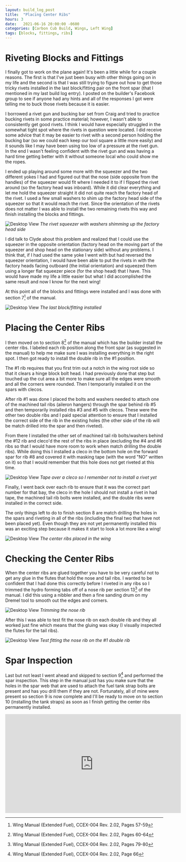 ```yaml
---
layout: build_log_post
title:  "Placing Center Ribs"
hours: 3
date:   2021-06-16 20:00:00 -0600
categories: [Carbon Cub Build, Wings, Left Wing]
tags: [blocks, fittings, ribs]
---
```


# Riveting Blocks and Fittings

I finally got to work on the plane again! It's been a little while for a couple reasons. The first is that I've just been busy with other things going on in my life and the second is that I was still trying to figure out how to get those tricky rivets installed in the last block/fitting pair on the front spar (that I mentioned in my last build log entry). I posted on the builder's Facebook group to see if anyone had any hints and all of the responses I got were telling me to buck those rivets because it is easier.

I borrowed a rivet gun and bucking bar set from Craig and tried to practice bucking rivets in some practice material; however, I wasn't able to consistently get good rivets. I think I would have especially struggled in the somewhat tight spot where the rivets in question were located. I did receive some advice that it may be easier to rivet with a second person holding the bucking bar (so we could each keep our tool square a little more easily) and it sounds like I may have been using too low of a pressure at the rivet gun. In the end I wasn't feeling confident with the rivet gun and was having a hard time getting better with it without someone local who could show me the ropes.

I ended up playing around some more with the squeezer and the two different yokes I had and figured out that the nose (side opposite from the handles) of the squeezer would fit where I needed it to if I flipped the rivet around (so the factory head was inboard). While it did clear everything and let me hold the squeezer straight it did not quite reach the factory head of the rivet. I used a few small washers to shim up the factory head side of the squeezer so that it would reach the rivet. Since the orientation of the rivets does not matter I was able to install the two remaining rivets this way and finish installing the blocks and fittings.

![Desktop View](/assets/img/posts/2021/2021-06-16-placing-center-ribs/squeezer.png)
_The rivet squeezer with washers shimming up the factory head side_

I did talk to Clyde about this problem and realized that I could use the squeezer in the opposite orientation (factory head on the moving part of the squeezer and shop head on the stationary side) without any problems. I think that, if I had used the same yoke I went with but had reversed the squeezer orientation, I would have been able to put the rivets in with the factory heads facing outboard (the initial orientation) and squeezed them using a longer flat squeezer piece (for the shop head) that I have. This would have made my life a little easier but what I did accomplished the same result and now I know for the next wing!

At this point all of the blocks and fittings were installed and I was done with section 7[^section-7-ref] of the manual.

![Desktop View](/assets/img/posts/2021/2021-06-16-placing-center-ribs/installed_block.png)
_The last block/fitting installed_

# Placing the Center Ribs

I then moved on to section 8[^section-8-ref] of the manual which has the builder install the center ribs. I labeled each rib position along the front spar (as suggested in the manual) to help me make sure I was installing everything in the right spot. I then got ready to install the double rib in the #1 position.

The #1 rib requires that you first trim out a notch in the wing root side so that it clears a hinge block bolt head. I had previously done that step but touched up the cut area a bit more to make sure all the edges were smooth and all the corners were rounded. Then I temporarily installed it on the spars with clecos.

After rib #1 was done I placed the bolts and washers needed to attach one of the machined tail ribs (aileron hangers) through the spar behind rib #5 and then temporarily installed ribs #3 and #5 with clecos. These were the other two double ribs and I paid special attention to ensure that I installed the correct side of the rib in the existing holes (the other side of the rib will be match drilled into the spar and then riveted).

From there I installed the other set of machined tail rib bolts/washers behind the #12 rib and cleco'd the rest of the ribs in place (excluding the #4 and #6 ribs so that I would have more room to work when match drilling the double ribs). While doing this I installed a cleco in the bottom hole on the forward spar for rib #8 and covered it with masking tape (with the word "NO" written on it) so that I would remember that this hole does not get riveted at this time.

![Desktop View](/assets/img/posts/2021/2021-06-16-placing-center-ribs/taped_cleco.png)
_Tape over a cleco so I remember not to install a rivet yet_

Finally, I went back over each rib to ensure that it was the correct part number for that bay, the cleco in the hole I should not install a rivet in had tape, the machined tail rib bolts were installed, and the double ribs were installed in the correct side.

The only things left to do to finish section 8 are match drilling the holes in the spars and riveting in all of the ribs (including the final two that have not been placed yet). Even though they are not yet permanently installed this was an exciting step because it makes it start to look a lot more like a wing!

![Desktop View](/assets/img/posts/2021/2021-06-16-placing-center-ribs/ribs_placed.png)
_The center ribs placed in the wing_

# Checking the Center Ribs

When the center ribs are glued together you have to be very careful not to get any glue in the flutes that hold the nose and tail ribs. I wanted to be confident that I had done this correctly before I riveted in any ribs so I trimmed the hydro forming tabs off of a nose rib per section 13[^section-13-ref] of the manual. I did this using a nibbler and then a fine sanding drum on my Dremel tool to smooth out the edges and corners.

![Desktop View](/assets/img/posts/2021/2021-06-16-placing-center-ribs/trimmed_nose_rib.png)
_Trimming the nose rib_

After this I was able to test fit the nose rib on each double rib and they all worked just fine which means that the gluing was okay (I visually inspected the flutes for the tail ribs).

![Desktop View](/assets/img/posts/2021/2021-06-16-placing-center-ribs/test_nose_rib.png)
_Test fitting the nose rib on the #1 double rib_

# Spar Inspection

Last but not least I went ahead and skipped to section 9[^section-9-ref] and performed the spar inspection. This step in the manual just has you make sure that the holes in the spar web that are used to attach the fuel tank strap bolts are present and has you drill them if they are not. Fortunately, all of mine were present so section 9 is now complete and I'll be ready to move on to section 10 (installing the tank straps) as soon as I finish getting the center ribs permanently installed.

<iframe width="560" height="315" src="https://www.youtube.com/embed/cDgJd03qWXY" title="YouTube video player" frameborder="0" allow="accelerometer; autoplay; clipboard-write; encrypted-media; gyroscope; picture-in-picture" allowfullscreen></iframe>

[^section-7-ref]: Wing Manual (Extended Fuel), CCEX-004 Rev. 2.02, Pages 57-59
[^section-8-ref]: Wing Manual (Extended Fuel), CCEX-004 Rev. 2.02, Pages 60-64
[^section-9-ref]: Wing Manual (Extended Fuel), CCEX-004 Rev. 2.02, Page 66
[^section-13-ref]: Wing Manual (Extended Fuel), CCEX-004 Rev. 2.02, Pages 79-80